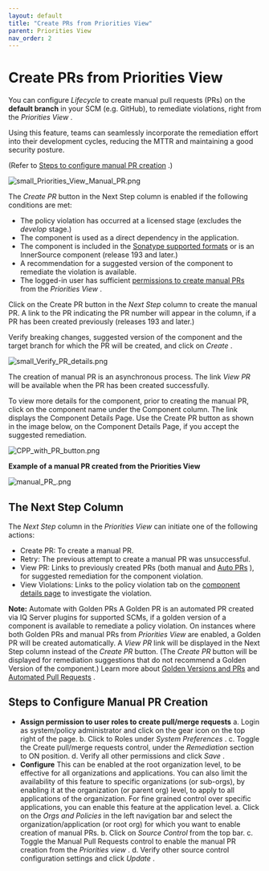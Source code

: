 ```yaml
---
layout: default
title: "Create PRs from Priorities View"
parent: Priorities View
nav_order: 2
---
```


# Create PRs from Priorities View

You can configure *Lifecycle* to create manual pull requests (PRs) on the **default branch** in your SCM (e.g. GitHub), to remediate violations, right from the *Priorities View* .

Using this feature, teams can seamlessly incorporate the remediation effort into their development cycles, reducing the MTTR and maintaining a good security posture.

(Refer to [Steps to configure manual PR creation](#UUID-15336078-6f2b-937e-efc8-0a163fcd48aa_section-idm23494518728636) .)

![small_Priorities_View_Manual_PR.png](/docs-at-surgery-poc/assets/images/uuid-77b55b71-3f42-b1b9-8f65-01b9272862af.png)

The *Create PR* button in the Next Step column is enabled if the following conditions are met:

- The policy violation has occurred at a licensed stage (excludes the *develop* stage.)
- The component is used as a direct dependency in the application.
- The component is included in the [Sonatype supported formats](https://help.sonatype.com/en/analysis.html#ecosystem-support) or is an InnerSource component (release 193 and later.)
- A recommendation for a suggested version of the component to remediate the violation is available.
- The logged-in user has sufficient [permissions to create manual PRs](#UUID-15336078-6f2b-937e-efc8-0a163fcd48aa_N1747328876042) from the *Priorities View* .

Click on the Create PR button in the *Next Step* column to create the manual PR. A link to the PR indicating the PR number will appear in the column, if a PR has been created previously (releases 193 and later.)

Verify breaking changes, suggested version of the component and the target branch for which the PR will be created, and click on *Create* .

![small_Verify_PR_details.png](/docs-at-surgery-poc/assets/images/uuid-3f5cc797-264b-69ff-5a3c-6c9022dc7d3c.png)

The creation of manual PR is an asynchronous process. The link *View PR* will be available when the PR has been created successfully.

To view more details for the component, prior to creating the manual PR, click on the component name under the Component column. The link displays the Component Details Page. Use the Create PR button as shown in the image below, on the Component Details Page, if you accept the suggested remediation.

![CPP_with_PR_button.png](/docs-at-surgery-poc/assets/images/uuid-f0c41935-3581-a59f-37d7-d5f3d91ed3e4.png)

**Example of a manual PR created from the Priorities View**

![manual_PR_.png](/docs-at-surgery-poc/assets/images/uuid-62a5f53f-1df9-f096-59c6-d81a5caaa84d.png)

## The Next Step Column

The *Next Step* column in the *Priorities View* can initiate one of the following actions:

- Create PR: To create a manual PR.
- Retry: The previous attempt to create a manual PR was unsuccessful.
- View PR: Links to previously created PRs (both manual and [Auto PRs](https://help.sonatype.com/en/automated-pull-requests.html) ), for suggested remediation for the component violation.
- View Violations: Links to the policy violation tab on the [component details page](https://help.sonatype.com/en/component-details-page.html) to investigate the violation.

**Note:** Automate with Golden PRs A Golden PR is an automated PR created via IQ Server plugins for supported SCMs, if a golden version of a component is available to remediate a policy violation. On instances where both Golden PRs and manual PRs from *Priorities View* are enabled, a Golden PR will be created automatically. A *View PR* link will be displayed in the Next Step column instead of the *Create PR* button. (The *Create PR* button will be displayed for remediation suggestions that do not recommend a Golden Version of the component.) Learn more about [Golden Versions and PRs](https://help.sonatype.com/en/golden-versions-and-prs.html) and [Automated Pull Requests](https://help.sonatype.com/en/automated-pull-requests.html) .

## Steps to Configure Manual PR Creation

- **Assign permission to user roles to create pull/merge requests** a. Login as system/policy administrator and click on the gear icon on the top right of the page. b. Click to Roles under *System Preferences* . c. Toggle the Create pull/merge requests control, under the *Remediation* section to ON position. d. Verify all other permissions and click *Save* .
- **Configure** This can be enabled at the root organization level, to be effective for all organizations and applications. You can also limit the availability of this feature to specific organizations (or sub-orgs), by enabling it at the organization (or parent org) level, to apply to all applications of the organization. For fine grained control over specific applications, you can enable this feature at the application level. a. Click on the *Orgs and Policies* in the left navigation bar and select the organization/application (or root org) for which you want to enable creation of manual PRs. b. Click on *Source Control* from the top bar. c. Toggle the Manual Pull Requests control to enable the manual PR creation from the *Priorities view* . d. Verify other source control configuration settings and click *Update* .
